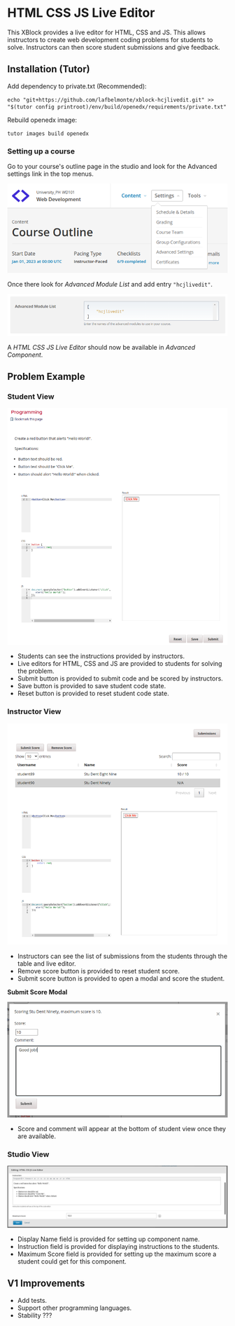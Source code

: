# HTML CSS JS Live Editor

This XBlock provides a live editor for HTML, CSS and JS. This allows instructors to create web development coding problems for students to solve. Instructors can then score student submissions and give feedback.

## Installation (Tutor)

Add dependency to private.txt (Recommended):

```
echo "git+https://github.com/lafbelmonte/xblock-hcjlivedit.git" >> "$(tutor config printroot)/env/build/openedx/requirements/private.txt"
```

Rebuild openedx image:

```
tutor images build openedx
```

### Setting up a course

Go to your course's outline page in the studio and look for the Advanced settings link in the top menus.

![Advanced Settings](doc_img/advanced-settings.png)

Once there look for _Advanced Module List_ and add entry `"hcjlivedit"`.

![Advanced Module List](doc_img/advanced-module-list.png)

A _HTML CSS JS Live Editor_ should now be available in _Advanced Component_.


## Problem Example

### Student View

![Student View](doc_img/student-view.png)

* Students can see the instructions provided by instructors.
* Live editors for HTML, CSS and JS are provided to students for solving the problem.
* Submit button is provided to submit code and be scored by instructors.
* Save button is provided to save student code state.
* Reset button is provided to reset student code state.

### Instructor View

![Instructor View](doc_img/instructor-view.png)

* Instructors can see the list of submissions from the students through the table and live editor.
* Remove score button is provided to reset student score.
* Submit score button is provided to open a modal and score the student.

**Submit Score Modal**

![Submit Score Modal](doc_img/submit-score-modal.png)

* Score and comment will appear at the bottom of student view once they are available.

### Studio View

![Studio View](doc_img/studio-view.png)

* Display Name field is provided for setting up component name.
* Instruction field is provided for displaying instructions to the students.
* Maximum Score field is provided for setting up the maximum score a student could get for this component.

## V1 Improvements

* Add tests.
* Support other programming languages.
* Stability ???






